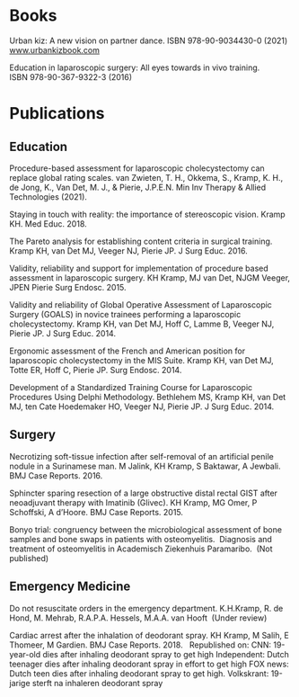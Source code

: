 # Books
Urban kiz: A new vision on partner dance. 
ISBN 978-90-9034430-0 (2021)
www.urbankizbook.com

Education in laparoscopic surgery: All eyes towards in vivo training.  
ISBN 978-90-367-9322-3 (2016)

 
 



# Publications
## Education
Procedure-based assessment for laparoscopic cholecystectomy can replace global rating scales.
van Zwieten, T. H., Okkema, S., Kramp, K. H., de Jong, K., Van Det, M. J., & Pierie, J.P.E.N.
Min Inv Therapy & Allied Technologies (2021).

Staying in touch with reality: the importance of stereoscopic vision.
Kramp KH. 
Med Educ. 2018.  

The Pareto analysis for establishing content criteria in surgical training. 
Kramp KH, van Det MJ, Veeger NJ, Pierie JP.
J Surg Educ. 2016. 

Validity, reliability and support for implementation of procedure based assessment in laparoscopic surgery.
KH Kramp, MJ van Det, NJGM Veeger, JPEN Pierie
Surg Endosc. 2015. 

Validity and reliability of Global Operative Assessment of Laparoscopic Surgery (GOALS) in novice trainees performing a laparoscopic cholecystectomy.
Kramp KH, van Det MJ, Hoff C, Lamme B, Veeger NJ, Pierie JP.
J Surg Educ. 2014. 

Ergonomic assessment of the French and American position for laparoscopic cholecystectomy in the MIS Suite.
Kramp KH, van Det MJ, Totte ER, Hoff C, Pierie JP.
Surg Endosc. 2014.

Development of a Standardized Training Course for Laparoscopic Procedures Using Delphi Methodology.
Bethlehem MS, Kramp KH, van Det MJ, ten Cate Hoedemaker HO, Veeger NJ, Pierie JP. 
J Surg Educ. 2014. 


## Surgery
Necrotizing soft-tissue infection after self-removal of an artificial penile nodule in a Surinamese man.
M Jalink, KH Kramp, S Baktawar, A Jewbali.
BMJ Case Reports. 2016.  

Sphincter sparing resection of a large obstructive distal rectal GIST after neoadjuvant therapy with Imatinib (Glivec). 
KH Kramp, MG Omer, P Schoffski, A d’Hoore. 
BMJ Case Reports. 2015. 

Bonyo trial: congruency between the microbiological assessment of bone samples and bone swaps in patients with osteomyelitis.  Diagnosis and treatment of osteomyelitis in Academisch Ziekenhuis Paramaribo. 
(Not published)

## Emergency Medicine
Do not resuscitate orders in the emergency department.
K.H.Kramp, R. de Hond, M. Mehrab, R.A.P.A. Hessels, M.A.A. van Hooft  
(Under review)

Cardiac arrest after the inhalation of deodorant spray.
KH Kramp, M Salih, E Thomeer, M Gardien.
BMJ Case Reports. 2018.  
Republished on:
CNN: 19-year-old dies after inhaling deodorant spray to get high
Independent: Dutch teenager dies after inhaling deodorant spray in effort to get high
FOX news: Dutch teen dies after inhaling deodorant spray to get high.
Volkskrant: 19-jarige sterft na inhaleren deodorant spray
